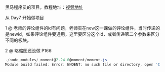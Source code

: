 黑马程序员的项目，教程地址：[视频地址](https://www.bilibili.com/video/av50680998/?p=128)

从 Day7 开始做项目

1 @ 老师的评论组件的id有问题，老师实在new这一课做的评论组件，当时传递的是newid，如果评论组件要通用，这里要区分这个id，或者传递第二个参数来区分不同的板块。


2 @ 略缩图还没做  P166

``` powershell
./node_modules/_moment@2.24.0@moment/moment.js
Module build failed: Error: ENOENT: no such file or directory, open 'C:\Users\lucio\OneDrive\Documents\Heima\heima-vue-mobbile-client\node_modules\_moment@2.24.0@moment\moment.js'
```
